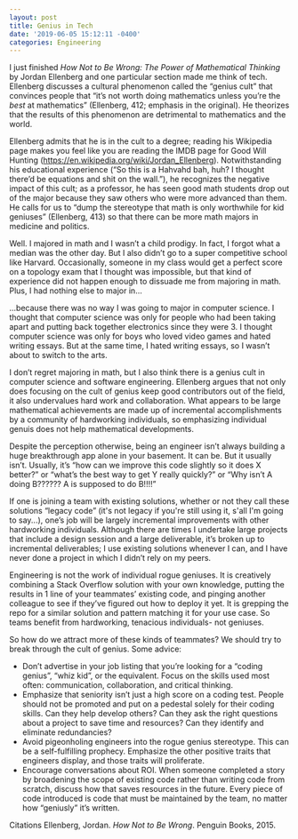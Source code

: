 ```yaml
---
layout: post
title: Genius in Tech
date: '2019-06-05 15:12:11 -0400'
categories: Engineering
---
```


I just finished *How Not to Be Wrong: The Power of Mathematical Thinking* by Jordan Ellenberg and one particular section made me think of tech. Ellenberg discusses a cultural phenomenon called the “genius cult” that convinces people that “it’s not worth doing mathematics unless you’re the *best* at mathematics” (Ellenberg, 412; emphasis in the original). He theorizes that the results of this phenomenon are detrimental to mathematics and the world.
 
Ellenberg admits that he is in the cult to a degree; reading his Wikipedia page makes you feel like you are reading the IMDB page for Good Will Hunting (https://en.wikipedia.org/wiki/Jordan_Ellenberg). Notwithstanding his educational experience (“So this is a Hahvahd bah, huh? I thought there’d be equations and shit on the wall.”), he recognizes the negative impact of this cult; as a professor, he has seen good math students drop out of the major because they saw others who were more advanced than them. He calls for us to “dump the stereotype that math is only worthwhile for kid geniuses” (Ellenberg, 413) so that there can be more math majors in medicine and politics.

Well. I majored in math and I wasn’t a child prodigy. In fact, I forgot what a median was the other day. But I also didn’t go to a super competitive school like Harvard. Occasionally, someone in my class would get a perfect score on a topology exam that I thought was impossible, but that kind of experience did not happen enough to dissuade me from majoring in math. Plus, I had nothing else to major in...

...because there was no way I was going to major in computer science. I thought that computer science was only for people who had been taking apart and putting back together electronics since they were 3. I thought computer science was only for boys who loved video games and hated writing essays. But at the same time, I hated writing essays, so I wasn’t about to switch to the arts.

I don’t regret majoring in math, but I also think there is a genius cult in computer science and software engineering.  Ellenberg argues that not only does focusing on the cult of genius keep good contributors out of the field, it also undervalues hard work and collaboration. What appears to be large mathematical achievements are made up of incremental accomplishments by a community of hardworking individuals, so emphasizing individual genuis does not help mathematical developments.

Despite the perception otherwise, being an engineer isn’t always building a huge breakthrough app alone in your basement. It can be. But it usually isn’t. Usually, it’s “how can we improve this code slightly so it does X better?” or “what’s the best way to get Y really quickly?” or “Why isn’t A doing B?????? A is supposed to do B!!!!”

If one is joining a team with existing solutions, whether or not they call these solutions “legacy code” (it's not legacy if you're still using it, s'all I'm going to say...), one’s job will be largely incremental improvements with other hardworking individuals. Although there are times I undertake large projects that include a design session and a large deliverable, it’s broken up to incremental deliverables; I use existing solutions whenever I can, and I have never done a project in which I didn’t rely on my peers. 

Engineering is not the work of individual rogue geniuses. It is creatively combining a Stack Overflow solution with your own knowledge, putting the results in 1 line of your teammates’ existing code, and pinging another colleague to see if they’ve figured out how to deploy it yet. It is grepping the repo for a similar solution and pattern matching it for your use case. So teams benefit from hardworking, tenacious individuals- not geniuses.

So how do we attract more of these kinds of teammates? We should try to break through the cult of genius. Some advice:
* Don’t advertise in your job listing that you’re looking for a “coding genius”, “whiz kid”, or the equivalent. Focus on the skills used most often: communication, collaboration, and critical thinking. 
* Emphasize that seniority isn’t just a high score on a coding test. People should not be promoted and put on a pedestal solely for their coding skills. Can they help develop others? Can they ask the right questions about a project to save time and resources? Can they identify and eliminate redundancies? 
* Avoid pigeonholing engineers into the rogue genius stereotype. This can be a self-fulfilling prophecy. Emphasize the other positive traits that engineers display, and those traits will proliferate. 
* Encourage conversations about ROI. When someone completed a story by broadening the scope of existing code rather than writing code from scratch, discuss how that saves resources in the future. Every piece of code introduced is code that must be maintained by the team, no matter how “geniusly” it’s written. 

Citations
Ellenberg, Jordan. *How Not to Be Wrong*. Penguin Books, 2015.
